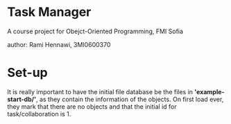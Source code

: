 # Task Manager
A course project for Obejct-Oriented Programming, FMI Sofia

author: Rami Hennawi, 3MI0600370


# Set-up
It is really important to have the initial file database be the files in **'example-start-db/'**, 
as they contain the information of the objects. On first load ever, they mark that there are no
objects and that the initial id for task/collaboration is 1.
